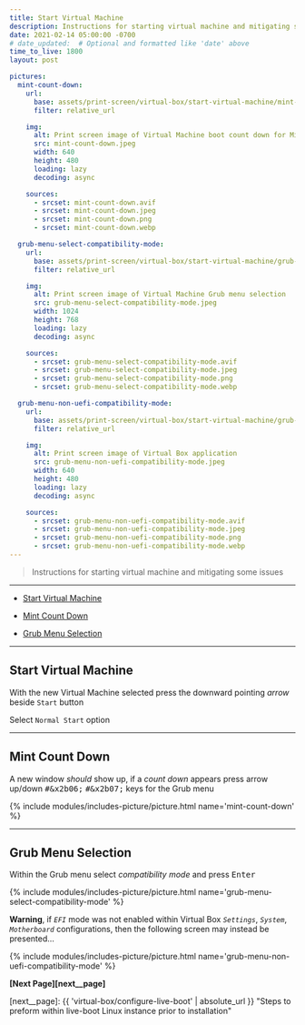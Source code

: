 ```yaml
---
title: Start Virtual Machine
description: Instructions for starting virtual machine and mitigating some issues
date: 2021-02-14 05:00:00 -0700
# date_updated:  # Optional and formatted like 'date' above
time_to_live: 1800
layout: post

pictures:
  mint-count-down:
    url:
      base: assets/print-screen/virtual-box/start-virtual-machine/mint-count-down/
      filter: relative_url

    img:
      alt: Print screen image of Virtual Machine boot count down for Mint live CD
      src: mint-count-down.jpeg
      width: 640
      height: 480
      loading: lazy
      decoding: async

    sources:
      - srcset: mint-count-down.avif
      - srcset: mint-count-down.jpeg
      - srcset: mint-count-down.png
      - srcset: mint-count-down.webp

  grub-menu-select-compatibility-mode:
    url:
      base: assets/print-screen/virtual-box/start-virtual-machine/grub-menu-select-compatibility-mode/
      filter: relative_url

    img:
      alt: Print screen image of Virtual Machine Grub menu selection
      src: grub-menu-select-compatibility-mode.jpeg
      width: 1024
      height: 768
      loading: lazy
      decoding: async

    sources:
      - srcset: grub-menu-select-compatibility-mode.avif
      - srcset: grub-menu-select-compatibility-mode.jpeg
      - srcset: grub-menu-select-compatibility-mode.png
      - srcset: grub-menu-select-compatibility-mode.webp

  grub-menu-non-uefi-compatibility-mode:
    url:
      base: assets/print-screen/virtual-box/start-virtual-machine/grub-menu-non-uefi-compatibility-mode/
      filter: relative_url

    img:
      alt: Print screen image of Virtual Box application 
      src: grub-menu-non-uefi-compatibility-mode.jpeg
      width: 640
      height: 480
      loading: lazy
      decoding: async

    sources:
      - srcset: grub-menu-non-uefi-compatibility-mode.avif
      - srcset: grub-menu-non-uefi-compatibility-mode.jpeg
      - srcset: grub-menu-non-uefi-compatibility-mode.png
      - srcset: grub-menu-non-uefi-compatibility-mode.webp
---
```




> Instructions for starting virtual machine and mitigating some issues


---


- [Start Virtual Machine][heading__start_virtual_machine]

- [Mint Count Down][heading__mint_count_down]

- [Grub Menu Selection][heading__grub_menu_selection]


---



## Start Virtual Machine
[heading__start_virtual_machine]: #start-virtual-machine


With the new Virtual Machine selected press the downward pointing _arrow_ beside `Start` button


Select `Normal Start` option


______


## Mint Count Down
[heading__mint_count_down]: #mint-count-down "Virtual Machine boot count down for Mint live CD"


A new window _should_ show up, if a _count down_ appears press arrow up/down <kbd>#&x2b06;</kbd> <kbd>#&x2b07;</kbd> keys for the Grub menu


{% include modules/includes-picture/picture.html name='mint-count-down' %}


______


## Grub Menu Selection
[heading__grub_menu_selection]: #grub-menu-selection "Virtual Machine Grub menu selection"


Within the Grub menu select _compatibility mode_ and press <kbd>Enter</kbd>


{% include modules/includes-picture/picture.html name='grub-menu-select-compatibility-mode' %}


**Warning**, if _`EFI`_ mode was not enabled within Virtual Box _`Settings`_, _`System`_, _`Motherboard`_ configurations, then the following screen may instead be presented...


{% include modules/includes-picture/picture.html name='grub-menu-non-uefi-compatibility-mode' %}


**[Next Page][next__page]**


[next__page]: {{ 'virtual-box/configure-live-boot' | absolute_url }} "Steps to preform within live-boot Linux instance prior to installation"

